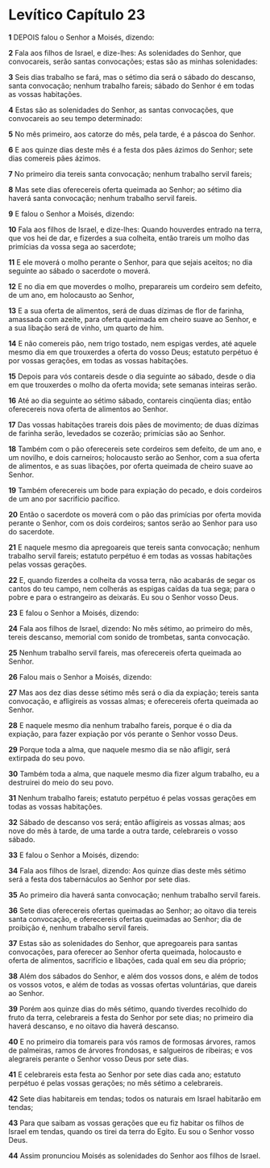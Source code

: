 # Levítico Capítulo 23

**1** 	DEPOIS falou o Senhor a Moisés, dizendo:

**2** 	Fala aos filhos de Israel, e dize-lhes: As solenidades do Senhor, que convocareis, serão santas convocações; estas são as minhas solenidades:

**3** 	Seis dias trabalho se fará, mas o sétimo dia será o sábado do descanso, santa convocação; nenhum trabalho fareis; sábado do Senhor é em todas as vossas habitações.

**4** 	Estas são as solenidades do Senhor, as santas convocações, que convocareis ao seu tempo determinado:

**5** 	No mês primeiro, aos catorze do mês, pela tarde, é a páscoa do Senhor.

**6** 	E aos quinze dias deste mês é a festa dos pães ázimos do Senhor; sete dias comereis pães ázimos.

**7** 	No primeiro dia tereis santa convocação; nenhum trabalho servil fareis;

**8** 	Mas sete dias oferecereis oferta queimada ao Senhor; ao sétimo dia haverá santa convocação; nenhum trabalho servil fareis.

**9** 	E falou o Senhor a Moisés, dizendo:

**10** 	Fala aos filhos de Israel, e dize-lhes: Quando houverdes entrado na terra, que vos hei de dar, e fizerdes a sua colheita, então trareis um molho das primícias da vossa sega ao sacerdote;

**11** 	E ele moverá o molho perante o Senhor, para que sejais aceitos; no dia seguinte ao sábado o sacerdote o moverá.

**12** 	E no dia em que moverdes o molho, preparareis um cordeiro sem defeito, de um ano, em holocausto ao Senhor,

**13** 	E a sua oferta de alimentos, será de duas dízimas de flor de farinha, amassada com azeite, para oferta queimada em cheiro suave ao Senhor, e a sua libação será de vinho, um quarto de him.

**14** 	E não comereis pão, nem trigo tostado, nem espigas verdes, até aquele mesmo dia em que trouxerdes a oferta do vosso Deus; estatuto perpétuo é por vossas gerações, em todas as vossas habitações.

**15** 	Depois para vós contareis desde o dia seguinte ao sábado, desde o dia em que trouxerdes o molho da oferta movida; sete semanas inteiras serão.

**16** 	Até ao dia seguinte ao sétimo sábado, contareis cinqüenta dias; então oferecereis nova oferta de alimentos ao Senhor.

**17** 	Das vossas habitações trareis dois pães de movimento; de duas dízimas de farinha serão, levedados se cozerão; primícias são ao Senhor.

**18** 	Também com o pão oferecereis sete cordeiros sem defeito, de um ano, e um novilho, e dois carneiros; holocausto serão ao Senhor, com a sua oferta de alimentos, e as suas libações, por oferta queimada de cheiro suave ao Senhor.

**19** 	Também oferecereis um bode para expiação do pecado, e dois cordeiros de um ano por sacrifício pacífico.

**20** 	Então o sacerdote os moverá com o pão das primícias por oferta movida perante o Senhor, com os dois cordeiros; santos serão ao Senhor para uso do sacerdote.

**21** 	E naquele mesmo dia apregoareis que tereis santa convocação; nenhum trabalho servil fareis; estatuto perpétuo é em todas as vossas habitações pelas vossas gerações.

**22** 	E, quando fizerdes a colheita da vossa terra, não acabarás de segar os cantos do teu campo, nem colherás as espigas caídas da tua sega; para o pobre e para o estrangeiro as deixarás. Eu sou o Senhor vosso Deus.

**23** 	E falou o Senhor a Moisés, dizendo:

**24** 	Fala aos filhos de Israel, dizendo: No mês sétimo, ao primeiro do mês, tereis descanso, memorial com sonido de trombetas, santa convocação.

**25** 	Nenhum trabalho servil fareis, mas oferecereis oferta queimada ao Senhor.

**26** 	Falou mais o Senhor a Moisés, dizendo:

**27** 	Mas aos dez dias desse sétimo mês será o dia da expiação; tereis santa convocação, e afligireis as vossas almas; e oferecereis oferta queimada ao Senhor.

**28** 	E naquele mesmo dia nenhum trabalho fareis, porque é o dia da expiação, para fazer expiação por vós perante o Senhor vosso Deus.

**29** 	Porque toda a alma, que naquele mesmo dia se não afligir, será extirpada do seu povo.

**30** 	Também toda a alma, que naquele mesmo dia fizer algum trabalho, eu a destruirei do meio do seu povo.

**31** 	Nenhum trabalho fareis; estatuto perpétuo é pelas vossas gerações em todas as vossas habitações.

**32** 	Sábado de descanso vos será; então afligireis as vossas almas; aos nove do mês à tarde, de uma tarde a outra tarde, celebrareis o vosso sábado.

**33** 	E falou o Senhor a Moisés, dizendo:

**34** 	Fala aos filhos de Israel, dizendo: Aos quinze dias deste mês sétimo será a festa dos tabernáculos ao Senhor por sete dias.

**35** 	Ao primeiro dia haverá santa convocação; nenhum trabalho servil fareis.

**36** 	Sete dias oferecereis ofertas queimadas ao Senhor; ao oitavo dia tereis santa convocação, e oferecereis ofertas queimadas ao Senhor; dia de proibição é, nenhum trabalho servil fareis.

**37** 	Estas são as solenidades do Senhor, que apregoareis para santas convocações, para oferecer ao Senhor oferta queimada, holocausto e oferta de alimentos, sacrifício e libações, cada qual em seu dia próprio;

**38** 	Além dos sábados do Senhor, e além dos vossos dons, e além de todos os vossos votos, e além de todas as vossas ofertas voluntárias, que dareis ao Senhor.

**39** 	Porém aos quinze dias do mês sétimo, quando tiverdes recolhido do fruto da terra, celebrareis a festa do Senhor por sete dias; no primeiro dia haverá descanso, e no oitavo dia haverá descanso.

**40** 	E no primeiro dia tomareis para vós ramos de formosas árvores, ramos de palmeiras, ramos de árvores frondosas, e salgueiros de ribeiras; e vos alegrareis perante o Senhor vosso Deus por sete dias.

**41** 	E celebrareis esta festa ao Senhor por sete dias cada ano; estatuto perpétuo é pelas vossas gerações; no mês sétimo a celebrareis.

**42** 	Sete dias habitareis em tendas; todos os naturais em Israel habitarão em tendas;

**43** 	Para que saibam as vossas gerações que eu fiz habitar os filhos de Israel em tendas, quando os tirei da terra do Egito. Eu sou o Senhor vosso Deus.

**44** 	Assim pronunciou Moisés as solenidades do Senhor aos filhos de Israel.

